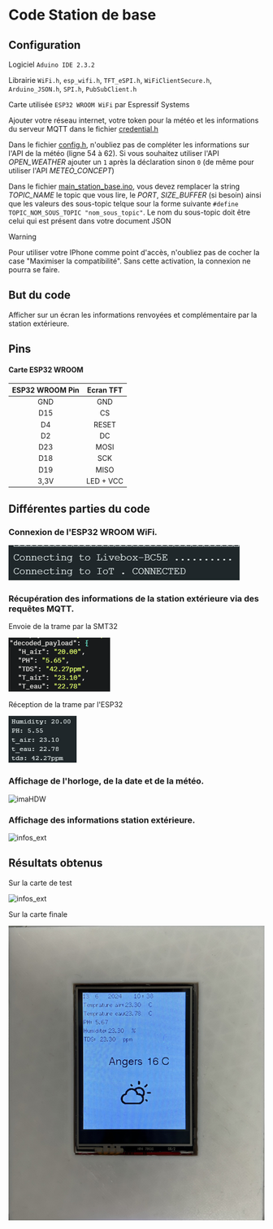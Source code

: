# Code Station de base

## Configuration

Logiciel `Aduino IDE 2.3.2`

Librairie `WiFi.h`, `esp_wifi.h`, `TFT_eSPI.h`, `WiFiClientSecure.h`, `Arduino_JSON.h`, `SPI.h`, `PubSubClient.h`

Carte utilisée `ESP32 WROOM WiFi` par Espressif Systems

Ajouter votre réseau internet, votre token pour la météo et les informations du serveur MQTT dans le fichier [credential.h](/Code/main_station_base/credential.h)

Dans le fichier [config.h](/Code/main_station_base/config.h), n'oubliez pas de compléter les informations sur l'API de la météo (ligne 54 à 62).
Si vous souhaitez utiliser l'API _OPEN_WEATHER_ ajouter un `1` après la déclaration sinon `0` (de même pour utiliser l'API _METEO_CONCEPT_)

Dans le fichier [main_station_base.ino](/Code/main_station_base/main_station_base.ino), vous devez remplacer la string _TOPIC_NAME_ le topic que vous lire, le _PORT_, _SIZE_BUFFER_ (si besoin) ainsi que les valeurs des sous-topic telque sour la forme suivante `#define TOPIC_NOM_SOUS_TOPIC "nom_sous_topic"`. Le nom du sous-topic doit être celui qui est présent dans votre document JSON

> [!WARNING]
> Pour utiliser votre IPhone comme point d'accès, n'oubliez pas de cocher la case "Maximiser la compatibilité". Sans cette activation, la connexion ne pourra se faire.

## But du code

Afficher sur un écran les informations renvoyées et complémentaire par la station extérieure.

## Pins

#### Carte ESP32 WROOM

| ESP32 WROOM Pin | Ecran TFT |
| :-------------: | :-------: |
|       GND       |    GND    |
|       D15       |    CS     |
|       D4        |   RESET   |
|       D2        |    DC     |
|       D23       |   MOSI    |
|       D18       |    SCK    |
|       D19       |   MISO    |
|      3,3V       | LED + VCC |

## Différentes parties du code

### Connexion de l'ESP32 WROOM WiFi.

![Connexion](connexionWiFi.png)

### Récupération des informations de la station extérieure via des requêtes MQTT.

Envoie de la trame par la SMT32

![envoi de la trame](envoi_trame_STM.png)

Réception de la trame par l'ESP32

![recuperation trame](reception_trame_esp.png)

### Affichage de l'horloge, de la date et de la météo.

![imaHDW](/Code/main_station_base/horloge_date_wheater.png)

### Affichage des informations station extérieure.

![infos_ext](affichage_infos_ext.jpg)

## Résultats obtenus

Sur la carte de test

![infos_ext](affichage_infos_ext.jpg)

Sur la carte finale

![carte finale](carte_finale_infos.jpg)
